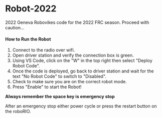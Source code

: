 # Robot-2022

2022 Geneva Robovikes code for the 2022 FRC season. Proceed with caution...

#### **How to Run the Robot**
1) Connect to the radio over wifi.
2) Open driver station and verify the connection box is green.
3) Using VS Code, click on the "W" in the top right then select "Deploy Robot Code".
4) Once the code is deployed, go back to driver station and wait for the text "No Robot Code" to switch to "Disabled".
5) Check to make sure you are on the correct robot mode.
6) Press "Enable" to start the Robot!

**Always remember the space key is emergency stop**

After an emergency stop either power cycle or press the restart button on the roboRIO.

